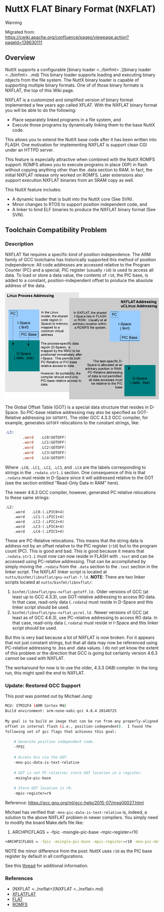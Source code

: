 # NuttX FLAT Binary Format (NXFLAT)

<div class="warning">

<div class="title">

Warning

</div>

Migrated from:
<https://cwiki.apache.org/confluence/pages/viewpage.action?pageId=139630111>

</div>

## Overview

NuttX supports a configurable \[<span class="title-ref">binary loader
\<../binfmt\></span> .\](<span class="title-ref">binary loader
\<../binfmt\></span> ..md) This binary loader supports loading and
executing binary objects from the file system. The NuttX binary loader
is capable of supporting multiple binary formats. One of of those binary
formats is NXFLAT, the top of this Wiki page.

NXFLAT is a customized and simplified version of binary format
implemented a few years ago called XFLAT. With the NXFLAT binary format
you will be able to do the following:

  - Place separately linked programs in a file system, and
  - Execute those programs by dynamically linking them to the base NuttX
    code.

This allows you to extend the NuttX base code after it has been written
into FLASH. One motivation for implementing NXFLAT is support clean CGI
under an HTTPD server.

This feature is especially attractive when combined with the NuttX ROMFS
support: ROMFS allows you to execute programs in place (XIP) in flash
without copying anything other than the .data section to RAM. In fact,
the initial NXFLAT release only worked on ROMFS. Later extensions also
support execution NXFLAT binaries from an SRAM copy as well.

This NuttX feature includes:

  - A dynamic loader that is built into the NuttX core (See SVN).
  - Minor changes to RTOS to support position independent code, and
  - A linker to bind ELF binaries to produce the NXFLAT binary format
    (See SVN).

## Toolchain Compatibility Problem

### Description

NXFLAT flat requires a specific kind of position independence. The ARM
family of GCC toolchains has historically supported this method of
position independence: All code addresses are accessed relative to the
Program Counter (PC) and a special, <span class="title-ref">PIC
register</span> (usually `r10`) is used to access all data. To load or
store a data value, the contents of `r10`, the PIC base, is added to a
constant, position-independent offset to produce the absolute address of
the data.

![image](nxflat/nxflat-addressing.png)

The <span class="title-ref">Global Offset Table</span> (GOT) is a
special data structure that resides in D-Space. So PIC-base relative
addressing may also be specified as GOT-Relative addressing (or
`GOTOFF`). The older GCC 4.3.3 GCC compiler, for example, generates
`GOTOFF` relocations to the constant strings, like:

``` asm
.L3:
        .word   .LC0(GOTOFF)
        .word   .LC1(GOTOFF)
        .word   .LC2(GOTOFF)
        .word   .LC3(GOTOFF)
        .word   .LC4(GOTOFF)
```

Where `.LC0`, `.LC1`, `.LC2`, `.LC3`, and `.LC4` are the labels
corresponding to strings in the `.rodata.str1.1` section. One
consequence of this is that `.rodata` must reside in D-Space since it
will addressed relative to the GOT (see the section entitled "Read-Only
Data in RAM" here).

The newer 4.6.3 GCC compiler, however, generated PC relative relocations
to these same strings:

    .L2:
        .word   .LC0-(.LPIC0+4)
        .word   .LC1-(.LPIC1+4)
        .word   .LC2-(.LPIC2+4)
        .word   .LC3-(.LPIC4+4)
        .word   .LC4-(.LPIC5+4)

These are <span class="title-ref">PC-Relative</span> relocations. This
means that the string data is address not by an offset relative to the
PIC register (`r10`) but to the program count (PC). This is good and
bad. This is good because it means that `.rodata.str1.1` must now can
now reside in FLASH with `.text` and can be accessed using PC-relative
addressing. That can be accomplished by simply moving the `.rodata` from
the `.data` section to the `.text` section in the linker script. The
NXFLAT linker script is located at
`nuttx/binfmt/libnxflat/gnu-nxflat-?.ld`. **NOTE**: There are two linker
scripts located at `nuttx/binfmt/libnxflat/`:

1.  `binfmt/libnxflat/gnu-nxflat-gotoff.ld.` Older versions of GCC (at
    least up to GCC 4.3.3), use GOT-relative addressing to access RO
    data. In that case, read-only data (`.rodata`) must reside in
    D-Space and this linker script should be used.
2.  `binfmt/libnxflat/gnu-nxflat-pcrel.ld.` Newer versions of GCC (at
    least as of GCC 4.6.3), use PC-relative addressing to access RO
    data. In that case, read-only data (`.rodata`) must reside in
    I-Space and this linker script should be used.

But this is very bad because a lot of NXFLAT is now broken. For it
appears that not just constant strings, but that all data may now be
referenced using PC-relative addressing to .bss and .data values. I do
not yet know the extent of this problem or the direction that GCC is
going but certainly version 4.6.3 cannot be used with NXFLAT.

The workaround for now is to use the older, 4.3.3 OABI compiler. In the
long run, this might spell the end to NXFLAT.

### Update: Restored GCC Support

This post was pointed out by Michael Jung:

``` bash
MCU: STM32F4 (ARM Cortex M4)
Build environment: arm-none-eabi-gcc 4.8.4 20140725

My goal is to build an image that can be run from any properly-aligned
offset in internal flash (i.e., position-independent).  I found the
following set of gcc flags that achieves this goal:

    # Generate position independent code.
    -fPIC

    # Access bss via the GOT.
    -mno-pic-data-is-text-relative

    # GOT is not PC-relative; store GOT location in a register.
    -msingle-pic-base

    # Store GOT location in r9.
    -mpic-register=r9
```

Reference: <https://gcc.gnu.org/ml/gcc-help/2015-07/msg00027.html>

Michael has verified that `-mno-pic-data-is-text-relative` is, indeed, a
solution to the above NXFLAT problem in newer compilers. You simply need
to modify the board Make.defs file like:

1.  ARCHPICFLAGS = -fpic -msingle-pic-base -mpic-register=r10

<!-- end list -->

``` bash
+ARCHPICFLAGS = -fpic -msingle-pic-base -mpic-register=r10 -mno-pic-data-is-text-relative
```

NOTE the minor difference from the post: NuttX uses `r10` as the PIC
base register by default in all configurations.

See this [thread](https://groups.google.com/forum/) for additional
information.

### References

  - \[<span class="title-ref">NXFLAT
    \<../nxflat\></span>\](<span class="title-ref">NXFLAT
    \<../nxflat\></span>.md)
  - [XFLATFLAT](http://xflat.sourceforge.net/)
  - [FLAT](http://retired.beyondlogic.org/uClinux/bflt.htm)
  - [ROMFS](http://romfs.sourceforge.net/)
